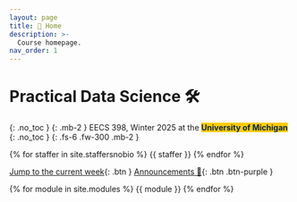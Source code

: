 ```yaml
---
layout: page
title: 🏡 Home
description: >-
  Course homepage.
nav_order: 1
---
```


# Practical Data Science 🛠️
{: .no_toc }
{: .mb-2 }
EECS 398, Winter 2025 at the <b><span style="background-color: #FFCB05; color: #00274C">University of Michigan</span></b>
{: .no_toc }
{: .fs-6 .fw-300 .mb-2 }

<!-- 4 credits • Open to all majors • ULCS for Computer Science majors, Advanced Technical Elective or Application Elective for Data Science majors, Flexible Technical Elective for Electrical Engineering majors -->


{% for staffer in site.staffersnobio %}
{{ staffer }}
{% endfor %}


<!-- {: .green }
**Welcome to Practical Data Science in Winter 2025 <span class="wave">👋</span>!** Make sure to read the [**Syllabus**](syllabus), follow the steps in [**Environment Setup**](env-setup), and fill out the [**Welcome Survey**](https://docs.google.com/forms/d/e/1FAIpQLSfwn5kPDKgrHlyypVlp0hl2WyTVifBnQ1OO_g9U56FlrFE6aQ/viewform). -->


[Jump to the current week](#week-7-introduction-to-machine-learning){: .btn } [Announcements 📣](https://edstem.org/us/courses/69737/discussion/5943734){: .btn .btn-purple }

{% for module in site.modules %}
{{ module }}
{% endfor %}